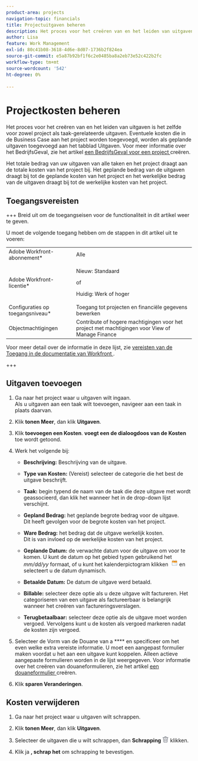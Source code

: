 ```yaml
---
product-area: projects
navigation-topic: financials
title: Projectuitgaven beheren
description: Het proces voor het creëren van en het leiden van uitgaven is het zelfde voor zowel project als taak-gerelateerde uitgaven. Eventuele kosten die in de Business Case aan het project worden toegevoegd, worden als geplande uitgaven toegevoegd aan het tabblad Uitgaven. Raadpleeg het artikel Een bedrijfscase maken voor een project voor meer informatie over de Business Case.
author: Lisa
feature: Work Management
exl-id: 80c41b08-3618-4d6e-8d07-1736b2f824ea
source-git-commit: e5a87b92bf1f6c2e0485ba8a2eb73e52c422b2fc
workflow-type: tm+mt
source-wordcount: '542'
ht-degree: 0%

---
```


# Projectkosten beheren

Het proces voor het creëren van en het leiden van uitgaven is het zelfde voor zowel project als taak-gerelateerde uitgaven. Eventuele kosten die in de Business Case aan het project worden toegevoegd, worden als geplande uitgaven toegevoegd aan het tabblad Uitgaven. Voor meer informatie over het BedrijfsGeval, zie het artikel [ een BedrijfsGeval voor een project ](../../../manage-work/projects/define-a-business-case/create-business-case.md) creëren.

Het totale bedrag van uw uitgaven van alle taken en het project draagt aan de totale kosten van het project bij. Het geplande bedrag van de uitgaven draagt bij tot de geplande kosten van het project en het werkelijke bedrag van de uitgaven draagt bij tot de werkelijke kosten van het project.

## Toegangsvereisten

+++ Breid uit om de toegangseisen voor de functionaliteit in dit artikel weer te geven.

U moet de volgende toegang hebben om de stappen in dit artikel uit te voeren:

<table style="table-layout:auto"> 
 <col> 
 <col> 
 <tbody> 
  <tr> 
   <td role="rowheader">Adobe Workfront-abonnement*</td> 
   <td>Alle</td> 
  </tr> 
  <tr> 
   <td role="rowheader">Adobe Workfront-licentie*</td> 
   <td>
   <p>Nieuw: Standaard</p>
   <p>of</p>
   <p>Huidig: Werk of hoger</p></td> 
  </tr> 
  <tr> 
   <td role="rowheader">Configuraties op toegangsniveau*</td> 
   <td>Toegang tot projecten en financiële gegevens bewerken</td> 
  </tr> 
  <tr> 
   <td role="rowheader">Objectmachtigingen</td> 
   <td>Contribute of hogere machtigingen voor het project met machtigingen voor View of Manage Finance</td> 
  </tr> 
 </tbody> 
</table>

Voor meer detail over de informatie in deze lijst, zie [ vereisten van de Toegang in de documentatie van Workfront ](/help/quicksilver/administration-and-setup/add-users/access-levels-and-object-permissions/access-level-requirements-in-documentation.md).

+++

## Uitgaven toevoegen

1. Ga naar het project waar u uitgaven wilt ingaan.\
   Als u uitgaven aan een taak wilt toevoegen, navigeer aan een taak in plaats daarvan. 
1. Klik **tonen Meer**, dan klik **Uitgaven**.
1. Klik **toevoegen een Kosten**.
**voegt een de dialoogdoos van de Kosten** toe wordt getoond.
1. Werk het volgende bij:

   * **Beschrijving:** Beschrijving van de uitgave.

   * **Type van Kosten:** (Vereist) selecteer de categorie die het best de uitgave beschrijft.
   * **Taak:** begin typend de naam van de taak die deze uitgave met wordt geassocieerd, dan klik het wanneer het in de drop-down lijst verschijnt.
   * **Gepland Bedrag:** het geplande begrote bedrag voor de uitgave.\
     Dit heeft gevolgen voor de begrote kosten van het project.

   * **Ware Bedrag:** het bedrag dat de uitgave werkelijk kosten.\
     Dit is van invloed op de werkelijke kosten van het project.

   * **Geplande Datum:** de verwachte datum voor de uitgave om voor te komen. U kunt de datum op het gebied typen gebruikend het *mm/dd/yy* formaat, of u kunt het kalenderpictogram klikken  ![](assets/calendar-icon.png) en selecteert u de datum dynamisch.

   * **Betaalde Datum:** De datum de uitgave werd betaald.
   * **Billable:** selecteer deze optie als u deze uitgave wilt factureren. Het categoriseren van een uitgave als factureerbaar is belangrijk wanneer het creëren van factureringsverslagen.
   * **Terugbetaalbaar:** selecteer deze optie als de uitgave moet worden vergoed. Vervolgens kunt u de kosten als vergoed markeren nadat de kosten zijn vergoed.

1. Selecteer de Vorm van de Douane van a **** en specificeer om het even welke extra vereiste informatie. U moet een aangepast formulier maken voordat u het aan een uitgave kunt koppelen. Alleen actieve aangepaste formulieren worden in de lijst weergegeven. Voor informatie over het creëren van douaneformulieren, zie het artikel [ een douaneformulier ](/help/quicksilver/administration-and-setup/customize-workfront/create-manage-custom-forms/form-designer/design-a-form/design-a-form.md) creëren.

1. Klik **sparen Veranderingen**.

## Kosten verwijderen

1. Ga naar het project waar u uitgaven wilt schrappen.
1. Klik **tonen Meer**, dan klik **Uitgaven**.
1. Selecteer de uitgaven die u wilt schrappen, dan **Schrapping** ![ ](assets/delete.png) klikken.

1. Klik ja **, schrap het** om schrapping te bevestigen.
